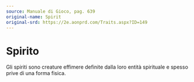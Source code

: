 ```yaml
---
source: Manuale di Gioco, pag. 639
original-name: Spirit
original-srd: https://2e.aonprd.com/Traits.aspx?ID=149
---
```


# Spirito

Gli spiriti sono creature effimere definite dalla loro entità spirituale e
spesso prive di una forma fisica.
